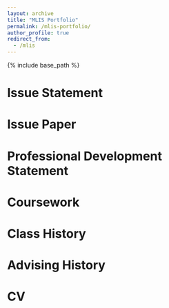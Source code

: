 ```yaml
---
layout: archive
title: "MLIS Portfolio"
permalink: /mlis-portfolio/
author_profile: true
redirect_from:
  - /mlis
---
```


{% include base_path %}

Issue Statement
======


Issue Paper
======


Professional Development Statement
======


Coursework
======


Class History
======


Advising History
======

 
CV
======


